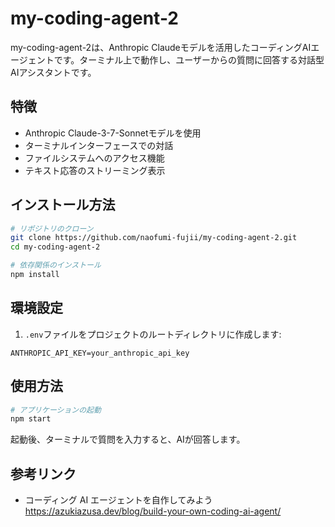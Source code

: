 # my-coding-agent-2

my-coding-agent-2は、Anthropic Claudeモデルを活用したコーディングAIエージェントです。ターミナル上で動作し、ユーザーからの質問に回答する対話型AIアシスタントです。

## 特徴

- Anthropic Claude-3-7-Sonnetモデルを使用
- ターミナルインターフェースでの対話
- ファイルシステムへのアクセス機能
- テキスト応答のストリーミング表示

## インストール方法

```bash
# リポジトリのクローン
git clone https://github.com/naofumi-fujii/my-coding-agent-2.git
cd my-coding-agent-2

# 依存関係のインストール
npm install
```

## 環境設定

1. `.env`ファイルをプロジェクトのルートディレクトリに作成します:

```env
ANTHROPIC_API_KEY=your_anthropic_api_key
```

## 使用方法

```bash
# アプリケーションの起動
npm start
```

起動後、ターミナルで質問を入力すると、AIが回答します。

## 参考リンク

- コーディング AI エージェントを自作してみよう https://azukiazusa.dev/blog/build-your-own-coding-ai-agent/
